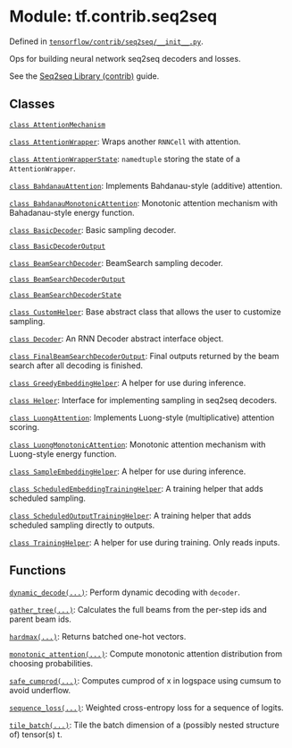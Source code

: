 <div itemscope itemtype="http://developers.google.com/ReferenceObject">
<meta itemprop="name" content="tf.contrib.seq2seq" />
</div>

# Module: tf.contrib.seq2seq



Defined in [`tensorflow/contrib/seq2seq/__init__.py`](https://www.tensorflow.org/code/tensorflow/contrib/seq2seq/__init__.py).

Ops for building neural network seq2seq decoders and losses.

See the [Seq2seq Library (contrib)](../../../../api_guides/python/contrib.seq2seq.md) guide.

## Classes

[`class AttentionMechanism`](../../tf/contrib/seq2seq/AttentionMechanism.md)

[`class AttentionWrapper`](../../tf/contrib/seq2seq/AttentionWrapper.md): Wraps another `RNNCell` with attention.

[`class AttentionWrapperState`](../../tf/contrib/seq2seq/AttentionWrapperState.md): `namedtuple` storing the state of a `AttentionWrapper`.

[`class BahdanauAttention`](../../tf/contrib/seq2seq/BahdanauAttention.md): Implements Bahdanau-style (additive) attention.

[`class BahdanauMonotonicAttention`](../../tf/contrib/seq2seq/BahdanauMonotonicAttention.md): Monotonic attention mechanism with Bahadanau-style energy function.

[`class BasicDecoder`](../../tf/contrib/seq2seq/BasicDecoder.md): Basic sampling decoder.

[`class BasicDecoderOutput`](../../tf/contrib/seq2seq/BasicDecoderOutput.md)

[`class BeamSearchDecoder`](../../tf/contrib/seq2seq/BeamSearchDecoder.md): BeamSearch sampling decoder.

[`class BeamSearchDecoderOutput`](../../tf/contrib/seq2seq/BeamSearchDecoderOutput.md)

[`class BeamSearchDecoderState`](../../tf/contrib/seq2seq/BeamSearchDecoderState.md)

[`class CustomHelper`](../../tf/contrib/seq2seq/CustomHelper.md): Base abstract class that allows the user to customize sampling.

[`class Decoder`](../../tf/contrib/seq2seq/Decoder.md): An RNN Decoder abstract interface object.

[`class FinalBeamSearchDecoderOutput`](../../tf/contrib/seq2seq/FinalBeamSearchDecoderOutput.md): Final outputs returned by the beam search after all decoding is finished.

[`class GreedyEmbeddingHelper`](../../tf/contrib/seq2seq/GreedyEmbeddingHelper.md): A helper for use during inference.

[`class Helper`](../../tf/contrib/seq2seq/Helper.md): Interface for implementing sampling in seq2seq decoders.

[`class LuongAttention`](../../tf/contrib/seq2seq/LuongAttention.md): Implements Luong-style (multiplicative) attention scoring.

[`class LuongMonotonicAttention`](../../tf/contrib/seq2seq/LuongMonotonicAttention.md): Monotonic attention mechanism with Luong-style energy function.

[`class SampleEmbeddingHelper`](../../tf/contrib/seq2seq/SampleEmbeddingHelper.md): A helper for use during inference.

[`class ScheduledEmbeddingTrainingHelper`](../../tf/contrib/seq2seq/ScheduledEmbeddingTrainingHelper.md): A training helper that adds scheduled sampling.

[`class ScheduledOutputTrainingHelper`](../../tf/contrib/seq2seq/ScheduledOutputTrainingHelper.md): A training helper that adds scheduled sampling directly to outputs.

[`class TrainingHelper`](../../tf/contrib/seq2seq/TrainingHelper.md): A helper for use during training.  Only reads inputs.

## Functions

[`dynamic_decode(...)`](../../tf/contrib/seq2seq/dynamic_decode.md): Perform dynamic decoding with `decoder`.

[`gather_tree(...)`](../../tf/contrib/seq2seq/gather_tree.md): Calculates the full beams from the per-step ids and parent beam ids.

[`hardmax(...)`](../../tf/contrib/seq2seq/hardmax.md): Returns batched one-hot vectors.

[`monotonic_attention(...)`](../../tf/contrib/seq2seq/monotonic_attention.md): Compute monotonic attention distribution from choosing probabilities.

[`safe_cumprod(...)`](../../tf/contrib/seq2seq/safe_cumprod.md): Computes cumprod of x in logspace using cumsum to avoid underflow.

[`sequence_loss(...)`](../../tf/contrib/seq2seq/sequence_loss.md): Weighted cross-entropy loss for a sequence of logits.

[`tile_batch(...)`](../../tf/contrib/seq2seq/tile_batch.md): Tile the batch dimension of a (possibly nested structure of) tensor(s) t.

